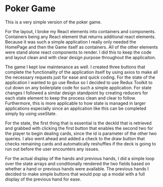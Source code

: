 # Poker Game 

This is a very simple version of the poker game. 
 
For the layout, I broke my React elements into containers and components. Containers being any React element that returns additional react elements. Because it was such a simple application I really only needed the HomePage and then the Game itself as containers. All of the other elements were stand alone react components to render. I did this to keep the code and layout clean and with clear design purpose throughout the applicaiton. 
 
The game I kept low maintenance as well. I created three buttons that complete the functionality of the application itself by using axios to make all the necessary requests just for ease and quick coding. For the state of the application I wanted to go use Redux so I decided to use Redux Toolkit to cut down on any boilerplate code for such a simple application. For state changes I followed a similar design standpoint by creating reducers for each state element to keep the process clean and clear to follow. Furthermore, this is more applicable to how state is managed in larger applications especially since an application like this can be completed simply by using useState. 

For the state, the first thing that is essential is the deckId that is retrieved and grabbed with clicking the first button that enables the second two for the player to begin dealing cards, since the id is parameter of the other two queries. I also went ahead and added a check to the draw button that checks remaining cards and automatically reshuffles if the deck is going to run out before the user encounters any issues. 
 
For the actual display of the hands and previous hands, I did a simple loop over the state arrays and conditionally rendered the two fields based on whether a hand or previous hands were available. The previous hands I decided to make simple buttons that would pop up a modal with a full display of the previous hand for ease. 


